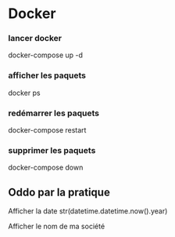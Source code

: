 # Docker

### lancer docker

docker-compose up -d

### afficher les paquets

docker ps

### redémarrer les paquets

docker-compose restart

### supprimer les paquets

docker-compose down

## Oddo par la pratique

Afficher la date
str(datetime.datetime.now().year)

Afficher le nom de ma société
<span t-esc="website.company_id.name"/>